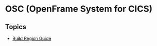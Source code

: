 # OSC (OpenFrame System for CICS)

## Topics

- [Build Region Guide](./build_region/osc_region_build_guide.md "How to Build an OSC Region")